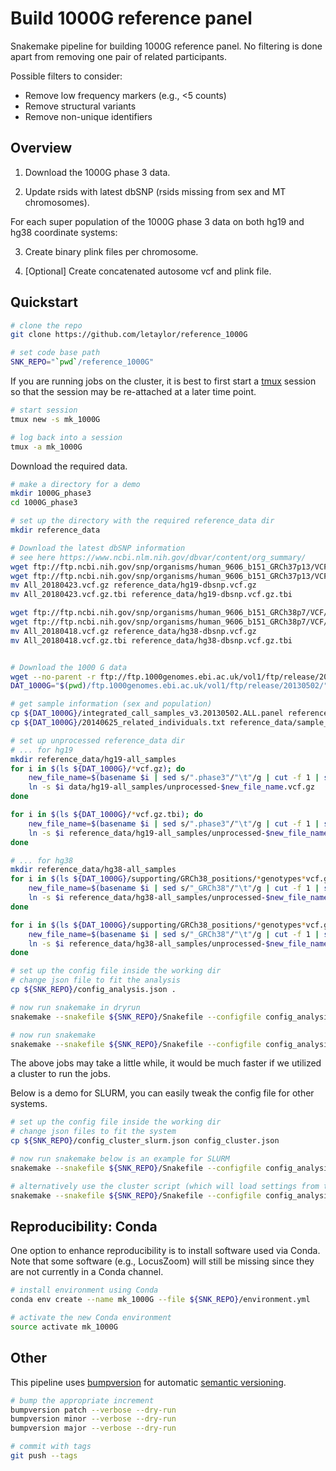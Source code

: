 Build 1000G reference panel
===========================

Snakemake pipeline for building 1000G reference panel. No filtering is done apart from removing one pair of related participants.

Possible filters to consider:
* Remove low frequency markers (e.g., <5 counts)
* Remove structural variants
* Remove non-unique identifiers


Overview
--------

1. Download the 1000G phase 3 data.

2. Update rsids with latest dbSNP (rsids missing from sex and MT chromosomes).

For each super population of the 1000G phase 3 data on both hg19 and hg38 coordinate systems:

3. Create binary plink files per chromosome.

4. [Optional] Create concatenated autosome vcf and plink file.


Quickstart
-----------

```bash
# clone the repo
git clone https://github.com/letaylor/reference_1000G

# set code base path
SNK_REPO="`pwd`/reference_1000G"
```

If you are running jobs on the cluster, it is best to first start a [tmux](https://github.com/tmux/tmux) session so that the session may be re-attached at a later time point.

```bash
# start session
tmux new -s mk_1000G

# log back into a session
tmux -a mk_1000G
```

Download the required data.

```bash
# make a directory for a demo
mkdir 1000G_phase3
cd 1000G_phase3

# set up the directory with the required reference_data dir
mkdir reference_data

# Download the latest dbSNP information
# see here https://www.ncbi.nlm.nih.gov/dbvar/content/org_summary/
wget ftp://ftp.ncbi.nih.gov/snp/organisms/human_9606_b151_GRCh37p13/VCF/All_20180423.vcf.gz
wget ftp://ftp.ncbi.nih.gov/snp/organisms/human_9606_b151_GRCh37p13/VCF/All_20180423.vcf.gz.tbi
mv All_20180423.vcf.gz reference_data/hg19-dbsnp.vcf.gz
mv All_20180423.vcf.gz.tbi reference_data/hg19-dbsnp.vcf.gz.tbi

wget ftp://ftp.ncbi.nih.gov/snp/organisms/human_9606_b151_GRCh38p7/VCF/All_20180418.vcf.gz
wget ftp://ftp.ncbi.nih.gov/snp/organisms/human_9606_b151_GRCh38p7/VCF/All_20180418.vcf.gz.tbi
mv All_20180418.vcf.gz reference_data/hg38-dbsnp.vcf.gz
mv All_20180418.vcf.gz.tbi reference_data/hg38-dbsnp.vcf.gz.tbi


# Download the 1000 G data
wget --no-parent -r ftp://ftp.1000genomes.ebi.ac.uk/vol1/ftp/release/20130502/
DAT_1000G="$(pwd)/ftp.1000genomes.ebi.ac.uk/vol1/ftp/release/20130502/"

# get sample information (sex and population)
cp ${DAT_1000G}/integrated_call_samples_v3.20130502.ALL.panel reference_data/sample_info.tsv
cp ${DAT_1000G}/20140625_related_individuals.txt reference_data/sample_info-related.tsv

# set up unprocessed reference_data dir
# ... for hg19
mkdir reference_data/hg19-all_samples
for i in $(ls ${DAT_1000G}/*vcf.gz); do
    new_file_name=$(basename $i | sed s/".phase3"/"\t"/g | cut -f 1 | sed s/"ALL."//)
    ln -s $i data/hg19-all_samples/unprocessed-$new_file_name.vcf.gz
done

for i in $(ls ${DAT_1000G}/*vcf.gz.tbi); do
    new_file_name=$(basename $i | sed s/".phase3"/"\t"/g | cut -f 1 | sed s/"ALL."//)
    ln -s $i reference_data/hg19-all_samples/unprocessed-$new_file_name.vcf.gz.tbi
done

# ... for hg38
mkdir reference_data/hg38-all_samples
for i in $(ls ${DAT_1000G}/supporting/GRCh38_positions/*genotypes*vcf.gz); do
    new_file_name=$(basename $i | sed s/"_GRCh38"/"\t"/g | cut -f 1 | sed s/"ALL."//)
    ln -s $i reference_data/hg38-all_samples/unprocessed-$new_file_name.vcf.gz
done

for i in $(ls ${DAT_1000G}/supporting/GRCh38_positions/*genotypes*vcf.gz.tbi); do
    new_file_name=$(basename $i | sed s/"_GRCh38"/"\t"/g | cut -f 1 | sed s/"ALL."//)
    ln -s $i reference_data/hg38-all_samples/unprocessed-$new_file_name.vcf.gz.tbi
done

# set up the config file inside the working dir
# change json file to fit the analysis
cp ${SNK_REPO}/config_analysis.json .

# now run snakemake in dryrun
snakemake --snakefile ${SNK_REPO}/Snakefile --configfile config_analysis.json --dryrun

# now run snakemake
snakemake --snakefile ${SNK_REPO}/Snakefile --configfile config_analysis.json --printshellcmds
```

The above jobs may take a little while, it would be much faster if we utilized a cluster to run the jobs.

Below is a demo for SLURM, you can easily tweak the config file for other systems.

```bash
# set up the config file inside the working dir
# change json files to fit the system
cp ${SNK_REPO}/config_cluster_slurm.json config_cluster.json

# now run snakemake below is an example for SLURM
snakemake --snakefile ${SNK_REPO}/Snakefile --configfile config_analysis.json --printshellcmds --latency-wait 600 --jobs 999 --cluster-config config_cluster.json --cluster 'sbatch --job-name="{cluster.name}" --export=ALL --ntasks={cluster.tasks} --cpus-per-task={cluster.cpus} --mem={cluster.memory}G --output={cluster.output} --error={cluster.error}'

# alternatively use the cluster script (which will load settings from the config file)
snakemake --snakefile ${SNK_REPO}/Snakefile --configfile config_analysis.json --printshellcmds --latency-wait 600 --jobs 999 --cluster-config config_cluster.json --cluster ${SNK_REPO}/wrappers/cluster/slurm.py
```


Reproducibility: Conda   
----------------------

One option to enhance reproducibility is to install software used via Conda. Note that some software (e.g., LocusZoom) will still be missing since they are not currently in a Conda channel.

```bash
# install environment using Conda
conda env create --name mk_1000G --file ${SNK_REPO}/environment.yml

# activate the new Conda environment
source activate mk_1000G
```


Other
-----

This pipeline uses [bumpversion](https://pypi.org/project/bumpversion) for automatic [semantic versioning](https://semver.org).

```bash
# bump the appropriate increment
bumpversion patch --verbose --dry-run
bumpversion minor --verbose --dry-run
bumpversion major --verbose --dry-run

# commit with tags
git push --tags
```
